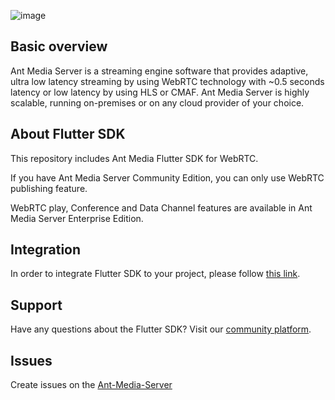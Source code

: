 ![image](https://user-images.githubusercontent.com/54481799/95862105-16cb0e00-0d6b-11eb-9087-88888889825d.png)

## Basic overview

Ant Media Server is a streaming engine software that provides adaptive, ultra low latency streaming by using 
WebRTC technology with ~0.5 seconds latency or low latency by using HLS or CMAF. Ant Media Server is highly scalable, 
running on-premises or on any cloud provider of your choice.

## About Flutter SDK

This repository includes Ant Media Flutter SDK for WebRTC.

If you have Ant Media Server Community Edition, you can only use WebRTC publishing feature.

WebRTC play, Conference and Data Channel features are available in Ant Media Server Enterprise Edition.

## Integration 

In order to integrate Flutter SDK to your project, please follow [this link](https://antmedia.io/docs/guides/developer-sdk-and-api/sdk-integration/flutter-sdk/).

## Support

Have any questions about the Flutter SDK? Visit our [community platform](https://github.com/orgs/ant-media/discussions).

## Issues
Create issues on the [Ant-Media-Server](https://github.com/ant-media/Ant-Media-Server/issues)
